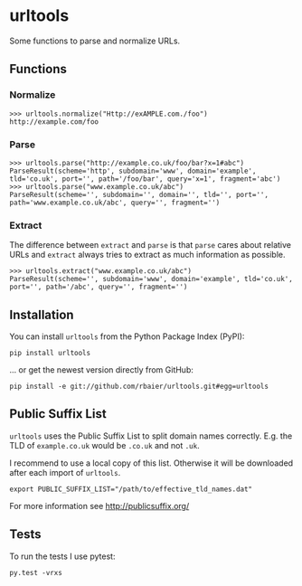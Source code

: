 urltools
========

Some functions to parse and normalize URLs.


## Functions

### Normalize

    >>> urltools.normalize("Http://exAMPLE.com./foo")
    http://example.com/foo

### Parse

    >>> urltools.parse("http://example.co.uk/foo/bar?x=1#abc")
    ParseResult(scheme='http', subdomain='www', domain='example', tld='co.uk', port='', path='/foo/bar', query='x=1', fragment='abc')
    >>> urltools.parse("www.example.co.uk/abc")
    ParseResult(scheme='', subdomain='', domain='', tld='', port='', path='www.example.co.uk/abc', query='', fragment='')

### Extract

The difference between `extract` and `parse` is that `parse` cares about relative
URLs and `extract` always tries to extract as much information as possible.

    >>> urltools.extract("www.example.co.uk/abc")
    ParseResult(scheme='', subdomain='www', domain='example', tld='co.uk', port='', path='/abc', query='', fragment='')


## Installation

You can install `urltools` from the Python Package Index (PyPI):

    pip install urltools

... or get the newest version directly from GitHub:

    pip install -e git://github.com/rbaier/urltools.git#egg=urltools


## Public Suffix List

`urltools` uses the Public Suffix List to split domain names correctly. E.g. the
TLD of `example.co.uk` would be `.co.uk` and not `.uk`.

I recommend to use a local copy of this list. Otherwise it will be downloaded
after each import of `urltools`.

    export PUBLIC_SUFFIX_LIST="/path/to/effective_tld_names.dat"

For more information see http://publicsuffix.org/


## Tests

To run the tests I use pytest:

    py.test -vrxs
